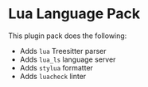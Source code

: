 # Lua Language Pack

This plugin pack does the following:

- Adds `lua` Treesitter parser
- Adds `lua_ls` language server
- Adds `stylua` formatter
- Adds `luacheck` linter
